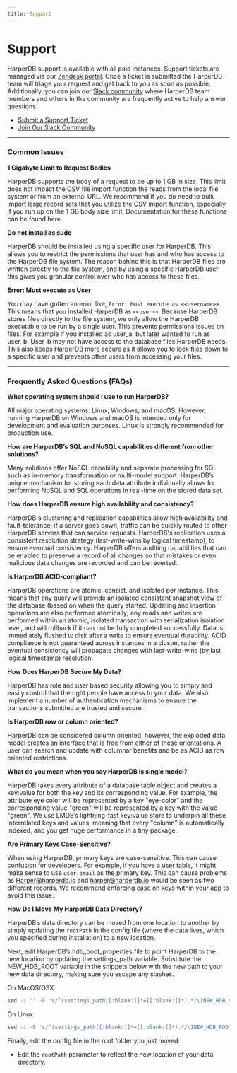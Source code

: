 ```yaml
---
title: Support
---
```


# Support

HarperDB support is available with all paid instances. Support tickets are managed via our [Zendesk portal](https://harperdbhelp.zendesk.com/hc/en-us/requests/new). Once a ticket is submitted the HarperDB team will triage your request and get back to you as soon as possible. Additionally, you can join our [Slack community](https://harperdbcommunity.slack.com/join/shared_invite/zt-e8w6u1pu-2UFAXl_f4ZHo7F7DVkHIDA#/) where HarperDB team members and others in the community are frequently active to help answer questions.

- [Submit a Support Ticket](https://harperdbhelp.zendesk.com/hc/en-us/requests/new)
- [Join Our Slack Community](https://harperdbcommunity.slack.com/join/shared_invite/zt-e8w6u1pu-2UFAXl_f4ZHo7F7DVkHIDA#/)

---

### Common Issues

**1 Gigabyte Limit to Request Bodies**

HarperDB supports the body of a request to be up to 1 GB in size. This limit does not impact the CSV file import function the reads from the local file system or from an external URL. We recommend if you do need to bulk import large record sets that you utilize the CSV import function, especially if you run up on the 1 GB body size limit. Documentation for these functions can be found here.

**Do not install as sudo**

HarperDB should be installed using a specific user for HarperDB. This allows you to restrict the permissions that user has and who has access to the HarperDB file system. The reason behind this is that HarperDB files are written directly to the file system, and by using a specific HarperDB user this gives you granular control over who has access to these files.

**Error: Must execute as User**

You may have gotten an error like, `Error: Must execute as <<username>>.` This means that you installed HarperDB as `<<user>>`. Because HarperDB stores files directly to the file system, we only allow the HarperDB executable to be run by a single user. This prevents permissions issues on files. For example if you installed as user_a, but later wanted to run as user_b. User_b may not have access to the database files HarperDB needs. This also keeps HarperDB more secure as it allows you to lock files down to a specific user and prevents other users from accessing your files.

---

### Frequently Asked Questions (FAQs)

**What operating system should I use to run HarperDB?**

All major operating systems: Linux, Windows, and macOS. However, running HarperDB on Windows and macOS is intended only for development and evaluation purposes. Linux is strongly recommended for production use.

**How are HarperDB’s SQL and NoSQL capabilities different from other solutions?**

Many solutions offer NoSQL capability and separate processing for SQL such as in-memory transformation or multi-model support. HarperDB’s unique mechanism for storing each data attribute individually allows for performing NoSQL and SQL operations in real-time on the stored data set.

**How does HarperDB ensure high availability and consistency?**

HarperDB's clustering and replication capabilities allow high availability and fault-tolerance; if a server goes down, traffic can be quickly routed to other HarperDB servers that can service requests. HarperDB's replication uses a consistent resolution strategy (last-write-wins by logical timestamp), to ensure eventual consistency. HarperDB offers auditing capabilities that can be enabled to preserve a record of all changes so that mistakes or even malicious data changes are recorded and can be reverted.

**Is HarperDB ACID-compliant?**

HarperDB operations are atomic, consist, and isolated per instance. This means that any query will provide an isolated consistent snapshot view of the database (based on when the query started. Updating and insertion operations are also performed atomically; any reads and writes are performed within an atomic, isolated transaction with serialization isolation level, and will rollback if it can not be fully completed successfully. Data is immediately flushed to disk after a write to ensure eventual durability. ACID compliance is not guaranteed across instances in a cluster, rather the eventual consistency will propagate changes with last-write-wins (by last logical timestamp) resolution.

**How Does HarperDB Secure My Data?**

HarperDB has role and user based security allowing you to simply and easily control that the right people have access to your data. We also implement a number of authentication mechanisms to ensure the transactions submitted are trusted and secure.

**Is HarperDB row or column oriented?**

HarperDB can be considered column oriented, however, the exploded data model creates an interface that is free from either of these orientations. A user can search and update with columnar benefits and be as ACID as row oriented restrictions.

**What do you mean when you say HarperDB is single model?**

HarperDB takes every attribute of a database table object and creates a key:value for both the key and its corresponding value. For example, the attribute eye color will be represented by a key "eye-color" and the corresponding value "green" will be represented by a key with the value "green". We use LMDB’s lightning-fast key:value store to underpin all these interrelated keys and values, meaning that every "column" is automatically indexed, and you get huge performance in a tiny package.

**Are Primary Keys Case-Sensitive?**

When using HarperDB, primary keys are case-sensitive. This can cause confusion for developers. For example, if you have a user table, it might make sense to use `user.email` as the primary key. This can cause problems as Harper@harperdb.io and harper@harperdb.io would be seen as two different records. We recommend enforcing case on keys within your app to avoid this issue.

**How Do I Move My HarperDB Data Directory?**

HarperDB’s data directory can be moved from one location to another by simply updating the `rootPath` in the config file (where the data lives, which you specified during installation) to a new location.

Next, edit HarperDB’s hdb_boot_properties.file to point HarperDB to the new location by updating the settings_path variable. Substitute the NEW_HDB_ROOT variable in the snippets below with the new path to your new data directory, making sure you escape any slashes.

On MacOS/OSX

```bash
sed -i '' -E 's/^(settings_path[[:blank:]]*=[[:blank:]]*).*/\1NEW_HDB_ROOT\/harperdb-config.yaml/' ~/.harperdb/hdb_boot_properties.file
```

On Linux

```bash
sed -i -E 's/^(settings_path[[:blank:]]*=[[:blank:]]*).*/\1NEW_HDB_ROOT\/harperdb-config.yaml/' ~/hdb_boot_properties.file
```

Finally, edit the config file in the root folder you just moved:

- Edit the `rootPath` parameter to reflect the new location of your data directory.
